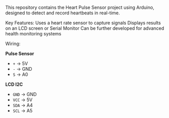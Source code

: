 This repository contains the Heart Pulse Sensor project using Arduino, designed to detect and record heartbeats in real-time. 

Key Features:
Uses a heart rate sensor to capture signals
Displays results on an LCD screen or Serial Monitor
Can be further developed for advanced health monitoring systems

Wiring:

**Pulse Sensor**  
- `+` → 5V  
- `-` → GND  
- `S` → A0  

**LCD I2C**  
- `GND` → GND  
- `VCC` → 5V  
- `SDA` → A4  
- `SCL` → A5 
